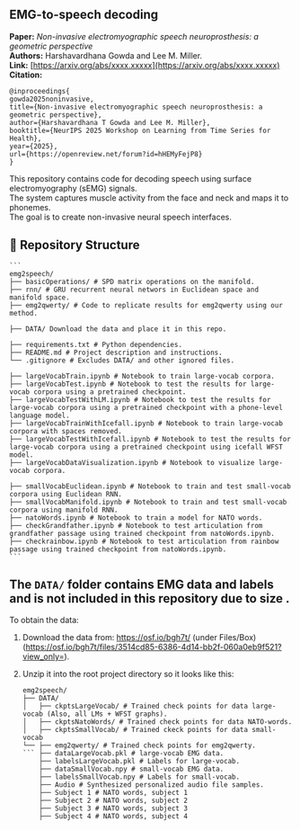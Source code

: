 ## EMG-to-speech decoding

**Paper:** *Non-invasive electromyographic speech neuroprosthesis: a geometric perspective*  
**Authors:** Harshavardhana Gowda and Lee M. Miller.  
**Link:** [https://arxiv.org/abs/xxxx.xxxxx](https://arxiv.org/abs/xxxx.xxxxx)  
**Citation:**
```
@inproceedings{
gowda2025noninvasive,
title={Non-invasive electromyographic speech neuroprosthesis: a geometric perspective},
author={Harshavardhana T Gowda and Lee M. Miller},
booktitle={NeurIPS 2025 Workshop on Learning from Time Series for Health},
year={2025},
url={https://openreview.net/forum?id=hHEMyFejP8}
}
```

This repository contains code for decoding speech using surface electromyography (sEMG) signals.  
The system captures muscle activity from the face and neck and maps it to phonemes.  
The goal is to create non-invasive neural speech interfaces.


## 📁 Repository Structure

    ```
    emg2speech/
    ├── basicOperations/ # SPD matrix operations on the manifold.
    ├── rnn/ # GRU recurrent neural networs in Euclidean space and manifold space.
    ├── emg2qwerty/ # Code to replicate results for emg2qwerty using our method.

    ├── DATA/ Download the data and place it in this repo.

    ├── requirements.txt # Python dependencies.
    ├── README.md # Project description and instructions.
    └── .gitignore # Excludes DATA/ and other ignored files.

    ├── largeVocabTrain.ipynb # Notebook to train large-vocab corpora.
    ├── largeVocabTest.ipynb # Notebook to test the results for large-vocab corpora using a pretrained checkpoint.
    ├── largeVocabTestWithLM.ipynb # Notebook to test the results for large-vocab corpora using a pretrained checkpoint with a phone-level language model.
    ├── largeVocabTrainWithIcefall.ipynb # Notebook to train large-vocab corpora with spaces removed.
    ├── largeVocabTestWithIcefall.ipynb # Notebook to test the results for large-vocab corpora using a pretrained checkpoint using icefall WFST model.
    ├── largeVocabDataVisualization.ipynb # Notebook to visualize large-vocab corpora.

    ├── smallVocabEuclidean.ipynb # Notebook to train and test small-vocab corpora using Euclidean RNN.
    ├── smallVocabManifold.ipynb # Notebook to train and test small-vocab corpora using manifold RNN.
    ├── natoWords.ipynb # Notebook to train a model for NATO words.
    ├── checkGrandfather.ipynb # Notebook to test articulation from grandfather passage using trained checkpoint from natoWords.ipynb. 
    ├── checkrainbow.ipynb # Notebook to test articulation from rainbow passage using trained checkpoint from natoWords.ipynb. 
    ```

## The `DATA/` folder contains EMG data and labels and is **not included in this repository** due to size .

To obtain the data:

1. Download the data from:  https://osf.io/bgh7t/ (under Files/Box) (https://osf.io/bgh7t/files/3514cd85-6386-4d14-bb2f-060a0eb9f521?view_only=).
2. Unzip it into the root project directory so it looks like this:

    ```
    emg2speech/
    ├── DATA/
    │   ├── ckptsLargeVocab/ # Trained check points for data large-vocab (Also, all LMs + WFST graphs).
    │   ├── ckptsNatoWords/ # Trained check points for data NATO-words.
    │   ├── ckptsSmallVocab/ # Trained ckeck points for data small-vocab
    └── ├── emg2qwerty/ # Trained check points for emg2qwerty.
    ``` ├── dataLargeVocab.pkl # large-vocab EMG data.
        ├── labelsLargeVocab.pkl # Labels for large-vocab.
        ├── dataSmallVocab.npy # small-vocab EMG data.
        ├── labelsSmallVocab.npy # Labels for small-vocab.
        ├── Audio # Synthesized personalized audio file samples.
        ├── Subject 1 # NATO words, subject 1
        ├── Subject 2 # NATO words, subject 2
        ├── Subject 3 # NATO words, subject 3
        ├── Subject 4 # NATO words, subject 4
        